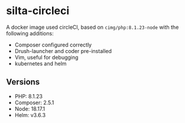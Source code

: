 # silta-circleci
A docker image used circleCI, based on `cimg/php:8.1.23-node` with the following additions:

- Composer configured correctly
- Drush-launcher and coder pre-installed
- Vim, useful for debugging
- kubernetes and helm

## Versions
- PHP: 8.1.23
- Composer: 2.5.1
- Node: 18.17.1
- Helm: v3.6.3
